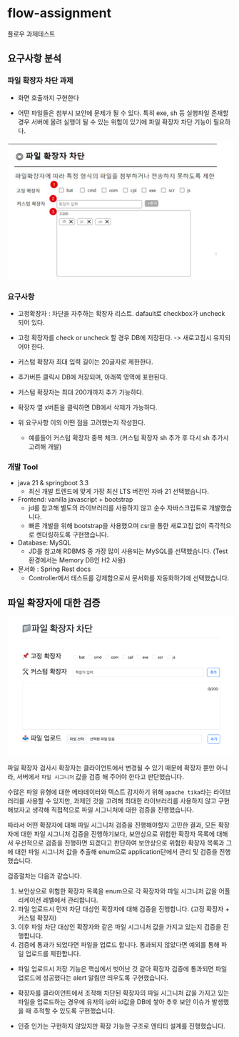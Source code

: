 # flow-assignment
플로우 과제테스트

## 요구사항 분석

### 파일 확장자 차단 과제
- 화면 호출까지 구현한다

- 어떤 파일들은 첨부시 보안에 문제가 될 수 있다. 특히 exe, sh 등 실행파일 존재할 경우 서버에 올려 실행이 될 수 있는 위험이 있기에 파일 확장자 차단 기능이 필요하다.

![block-file-extension.png](block-file-extension.png)

### 요구사항
- 고정확장자 : 차단을 자주하는 확장자 리스트. dafault로 checkbox가 uncheck 되어 있다.
- 고정 확장자를 check or uncheck 할 경우 DB에 저장된다. -> 새로고침시 유지되어야 한다.

- 커스텀 확장자 최대 입력 길이는 20글자로 제한한다.
- 추가버튼 클릭시 DB에 저장되며, 아래쪽 영역에 표현된다.
- 커스텀 확장자는 최대 200개까지 추가 가능하다.
- 확장자 옆 x버튼을 클릭하면 DB에서 삭제가 가능하다.

- 위 요구사항 이외 어떤 점을 고려했는지 작성한다. 
    - 예를들어 커스텀 확장자 중복 체크. (커스텀 확장자 sh 추가 후 다시 sh 추가시 고려해 개발)

### 개발 Tool
- java 21 & springboot 3.3
  - 최신 개발 트렌드에 맞게 가장 최신 LTS 버전인 자바 21 선택했습니다.
- Frontend: vanilla javascript + bootstrap
  - jd를 참고해 별도의 라이브러리를 사용하지 않고 순수 자바스크립트로 개발했습니다.
  - 빠른 개발을 위해 bootstrap을 사용했으며 csr을 통한 새로고침 없이 즉각적으로 렌더링하도록 구현했습니다. 
- Database: MySQL
  - JD를 참고해 RDBMS 중 가장 많이 사용되는 MySQL를 선택했습니다. (Test 환경에서는 Memory DB인 H2 사용)
- 문서화 : Spring Rest docs
  - Controller에서 테스트를 강제함으로서 문서화를 자동화하기에 선택했습니다.

## 파일 확장자에 대한 검증

![homepage.png](my-homepage.png)

파일 확장자 검사시 확장자는 클라이언트에서 변경될 수 있기 때문에 확장자 뿐만 아니라, 서버에서 `파일 시그니처` 값을 검증 해 주어야 한다고 판단했습니다.

수많은 파일 유형에 대한 메타데이터와 텍스트 감지하기 위해  `apache tika`라는 라이브러리를 사용할 수 있지만, 과제인 것을 고려해 최대한 라이브러리를 사용하지 않고 구현해보자고 생각해 직접적으로 파일 시그니처에 대한 검증을 진행했습니다.

따라서 어떤 확장자에 대해 파일 시그니처 검증을 진행해야할지 고민한 결과, 모든 확장자에 대한 파일 시그니처 검증을 진행하기보다, 보안상으로 위험한 확장자 목록에 대해서 우선적으로 검증을 진행하면 되겠다고 판단하여 보안상으로 위험한 확장자 목록과 그에 대한 파일 시그니처 값을 추출해 enum으로 application단에서 관리 및 검증을 진행했습니다.

검증절차는 다음과 같습니다.

1. 보안상으로 위험한 확장자 목록을 enum으로 각 확장자와  파일 시그니처 값을 어플리케이션 레벨에서 관리합니다.
2. 파일 업로드시 먼저 차단 대상인 확장자에 대해 검증을 진행합니다. (고정 확장자 + 커스텀 확장자)
3. 이후 파일 차단 대상인 확장자와 같은 파일 시그니처 값을 가지고 있는지 검증을 진행합니다.
4. 검증에 통과가 되었다면 파일을 업로드 합니다. 통과되지 않았다면 예외를 통해 파일 업로드를 제한합니다.

- 파일 업로드시 저장 기능은 핵심에서 벗어난 것 같아 확장자 검증에 통과되면 파일 업로드에 성공했다는 alert 알림만 띄우도록 구현했습니다.

- 확장자를 클라이언트에서 조작해 차단된 확장자의 파일 시그니처 값을 가지고 있는 파일을 업로드하는 경우에 유저의 ip와 id값을 DB에 쌓아 추후 보안 이슈가 발생했을 때 추적할 수 있도록 구현했습니다.

- 인증 인가는 구현하지 않았지만 확장 가능한 구조로 엔티티 설계를 진행했습니다.
